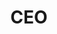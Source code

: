 ---
title: "CEO"
company: "mustez"
location: "Tokat"
period: "2021 - Halen"
description: |
  - CEOYUM
--- 